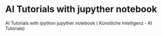 # AI Tutorials with jupyther notebook
AI Tutorials with ipython jupyther notebook ( Künstliche Intelligenz - KI Tutorials)
